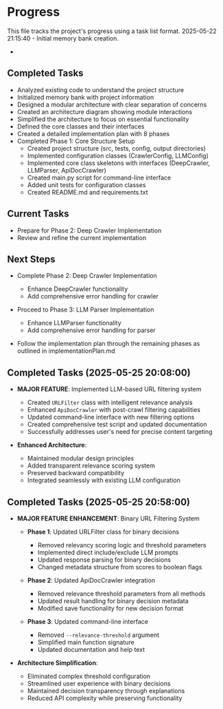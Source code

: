 # Progress

This file tracks the project's progress using a task list format.
2025-05-22 21:15:40 - Initial memory bank creation.

*

## Completed Tasks

* Analyzed existing code to understand the project structure
* Initialized memory bank with project information
* Designed a modular architecture with clear separation of concerns
* Created an architecture diagram showing module interactions
* Simplified the architecture to focus on essential functionality
* Defined the core classes and their interfaces
* Created a detailed implementation plan with 8 phases
* Completed Phase 1: Core Structure Setup
  - Created project structure (src, tests, config, output directories)
  - Implemented configuration classes (CrawlerConfig, LLMConfig)
  - Implemented core class skeletons with interfaces (DeepCrawler, LLMParser, ApiDocCrawler)
  - Created main.py script for command-line interface
  - Added unit tests for configuration classes
  - Created README.md and requirements.txt

## Current Tasks

* Prepare for Phase 2: Deep Crawler Implementation
* Review and refine the current implementation

## Next Steps

* Complete Phase 2: Deep Crawler Implementation
  - Enhance DeepCrawler functionality
  - Add comprehensive error handling for crawler

* Proceed to Phase 3: LLM Parser Implementation
  - Enhance LLMParser functionality
  - Add comprehensive error handling for parser

* Follow the implementation plan through the remaining phases as outlined in implementationPlan.md
## Completed Tasks (2025-05-25 20:08:00)

* **MAJOR FEATURE**: Implemented LLM-based URL filtering system
  - Created `URLFilter` class with intelligent relevance analysis
  - Enhanced `ApiDocCrawler` with post-crawl filtering capabilities
  - Updated command-line interface with new filtering options
  - Created comprehensive test script and updated documentation
  - Successfully addresses user's need for precise content targeting

* **Enhanced Architecture**:
  - Maintained modular design principles
  - Added transparent relevance scoring system
  - Preserved backward compatibility
  - Integrated seamlessly with existing LLM configuration
## Completed Tasks (2025-05-25 20:58:00)

* **MAJOR FEATURE ENHANCEMENT**: Binary URL Filtering System
  - **Phase 1**: Updated URLFilter class for binary decisions
    - Removed relevancy scoring logic and threshold parameters
    - Implemented direct include/exclude LLM prompts
    - Updated response parsing for binary decisions
    - Changed metadata structure from scores to boolean flags
  
  - **Phase 2**: Updated ApiDocCrawler integration
    - Removed relevance threshold parameters from all methods
    - Updated result handling for binary decision metadata
    - Modified save functionality for new decision format
  
  - **Phase 3**: Updated command-line interface
    - Removed `--relevance-threshold` argument
    - Simplified main function signature
    - Updated documentation and help text

* **Architecture Simplification**:
  - Eliminated complex threshold configuration
  - Streamlined user experience with binary decisions
  - Maintained decision transparency through explanations
  - Reduced API complexity while preserving functionality